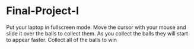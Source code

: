 # Final-Project-I
Put your laptop in fullscreen mode.
Move the cursor with your mouse and slide it over the balls to collect them.
As you collect the balls they will start to appear faster.
Collect all of the balls to win
